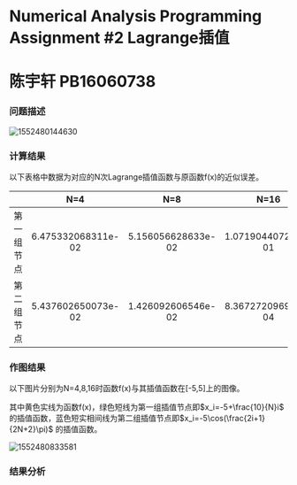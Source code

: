 # Numerical Analysis Programming Assignment #2	Lagrange插值

# 陈宇轩 PB16060738

### 问题描述

![1552480144630](C:\Users\cyuxu\AppData\Roaming\Typora\typora-user-images\1552480144630.png)

### 计算结果

以下表格中数据为对应的N次Lagrange插值函数与原函数f(x)的近似误差。

|            |        N=4         |        N=8         |        N=16        |
| :--------: | :----------------: | :----------------: | :----------------: |
| 第一组节点 | 6.475332068311e-02 | 5.156056628633e-02 | 1.071904407255e-01 |
| 第二组节点 | 5.437602650073e-02 | 1.426092606546e-02 | 8.367272096925e-04 |



### 作图结果

以下图片分别为N=4,8,16时函数f(x)与其插值函数在[-5,5]上的图像。

其中黄色实线为函数f(x)，绿色短线为第一组插值节点即$x_i=-5+\frac{10}{N}i$ 的插值函数，蓝色短实相间线为第二组插值节点即$x_i=-5\cos(\frac{2i+1}{2N+2}\pi)$ 的插值函数。

![1552480833581](C:\Users\cyuxu\AppData\Roaming\Typora\typora-user-images\1552480833581.png)

### 结果分析



